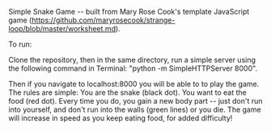 Simple Snake Game -- built from Mary Rose Cook's template JavaScript game (https://github.com/maryrosecook/strange-loop/blob/master/worksheet.md).

To run:

Clone the repository, then in the same directory, run a simple server using the following command in Terminal:
"python -m SimpleHTTPServer 8000".

Then if you navigate to localhost:8000 you will be able to to play the game.  The rules are simple: You are the snake (black dot).  You want to eat the food (red dot).  Every time you do, you gain a new body part -- just don't run into yourself, and don't run into the walls (green lines) or you die.  The game will increase in speed as you keep eating food, for added difficulty!